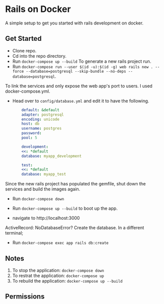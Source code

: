 # Rails on Docker

A simple setup to get you started with rails development on docker.

## Get Started

- Clone repo.
- Cd into the repo directory.
- Run `docker-compose up --build`
To generate a new rails project run.
- Run `docker-compose run --user $(id -u):$(id -g) web rails new . --force --database=postgresql --skip-bundle --no-deps --database=postgresql`.

To link the services and only expose the web app's port to users. I used docker-compose.yml.

- Head over to `config/database.yml` and edit it to have the following.
    ```yml
        default: &default
        adapter: postgresql
        encoding: unicode
        host: db
        username: postgres
        password:
        pool: 5

        development:
        <<: *default
        database: myapp_development

        test:
        <<: *default
        database: myapp_test
    ```

Since the new rails project has populated the gemfile, shut down the services and build the images again.

- Run `docker-compose down`
  
- Run `docker-compose up --build` to boot up the app.
- navigate to http://localhost:3000

ActiveRecord: NoDatabaseError?
Create the database.
In a different terminal;

- Run `docker-compose exec app rails db:create`

## Notes

1. To stop the application:
   `docker-compose down`
2. To restrat the application:
   `docker-compose up`
3. To rebuild the application:
   `docker-compose up --build`

## Permissions